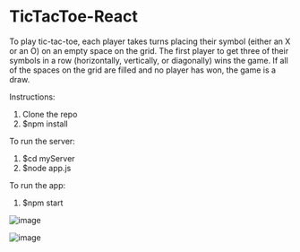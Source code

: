 # TicTacToe-React

To play tic-tac-toe, each player takes turns placing their symbol (either an X or an O) on an empty space on the grid. The first player to get three of their symbols in a row (horizontally, vertically, or diagonally) wins the game. If all of the spaces on the grid are filled and no player has won, the game is a draw.

Instructions:
1. Clone the repo
2. $npm install

To run the server:
1. $cd myServer
2. $node app.js

To run the app:
1. $npm start

   
![image](https://user-images.githubusercontent.com/94317058/213823085-4a147da3-e3ee-4402-860f-c1c911c09275.png) 

![image](https://user-images.githubusercontent.com/94317058/213823031-7638bb53-93f7-4682-884f-b6671e6af302.png)
